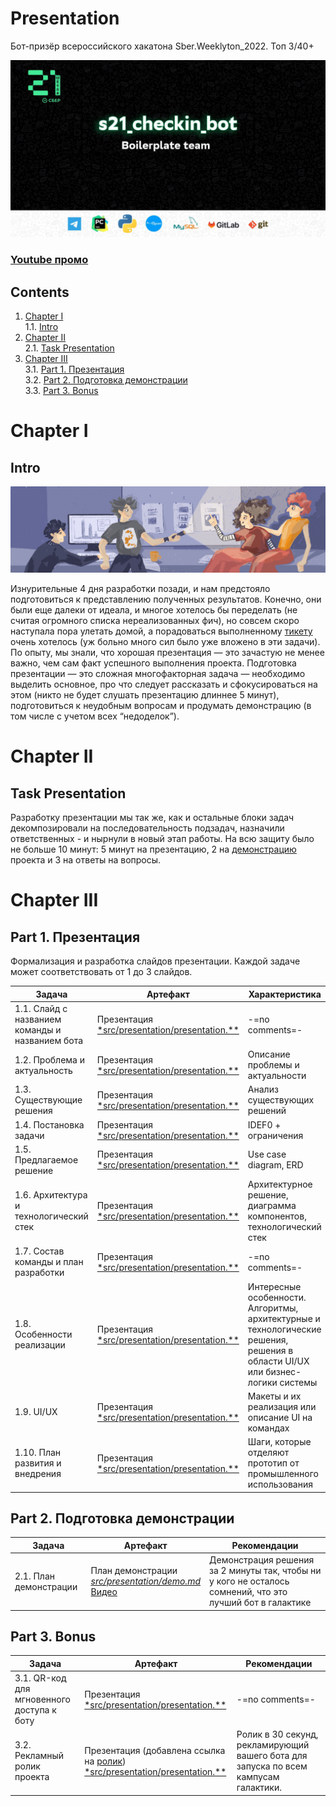 # Presentation

Бот-призёр всероссийского хакатона Sber.Weeklyton_2022. Топ 3/40+

![name_boilerplate_team](misc/images/image.png)

### [Youtube промо](https://youtu.be/ijyiGwNqzvA)

## Contents

1. [Chapter I](#chapter-i) \
   1.1. [Intro](#intro)
2. [Chapter II](#chapter-ii) \
   2.1. [Task Presentation](#task-presentation)
3. [Chapter III](#chapter-iii) \
   3.1. [Part 1. Презентация](#part-1-презентация)  
   3.2. [Part 2. Подготовка демонстрации](#part-2-подготовка-демонстрации)  
   3.3. [Part 3. Bonus](#part-3-bonus)


# Chapter I

## Intro

![Presentation](misc/images/Presentation.PNG)

Изнурительные 4 дня разработки позади, и нам предстояло подготовиться к представлению полученных результатов. Конечно, они
были еще далеки от идеала, и многое хотелось бы переделать (не считая огромного списка нереализованных фич), но совсем
скоро наступала пора улетать домой, а порадоваться выполненному [тикету](materials/tickets/ticket_42_1004.md) очень хотелось (уж больно много сил было уже вложено в эти
задачи).  
По опыту, мы знали, что хорошая презентация — это зачастую не менее важно, чем сам факт успешного выполнения проекта.
Подготовка презентации — это сложная многофакторная задача — необходимо выделить основное, про что следует рассказать и
сфокусироваться на этом (никто не будет слушать презентацию длиннее 5 минут), подготовиться к неудобным вопросам и
продумать демонстрацию (в том числе с учетом всех “недоделок”).


# Chapter II

## Task Presentation

Разработку презентации мы так же, как и остальные блоки задач декомпозировали на последовательность подзадач, назначили
ответственных - и нырнули в новый этап работы. На всю защиту было не больше 10 минут: 5 минут на презентацию, 2 на [демонстрацию](src/presentation/demo.md) проекта и 3 на ответы на вопросы.


# Chapter III

## Part 1. Презентация

Формализация и разработка слайдов презентации. Каждой задаче может соответствовать от 1 до 3
слайдов.

| Задача | Артефакт                                            | Характеристика |  
|--------|-----------------------------------------------------|--------------|  
| 1.1. Слайд с названием команды и названием бота | Презентация <br/> [*src/presentation/presentation.**](src/presentation/presentation.pdf) | -=no comments=- |
| 1.2. Проблема и актуальность | Презентация <br/> [*src/presentation/presentation.**](src/presentation/presentation.pdf) | Описание проблемы и актуальности |
| 1.3. Существующие решения  | Презентация <br/> [*src/presentation/presentation.**](src/presentation/presentation.pdf) | Анализ существующих решений | 
| 1.4. Постановка задачи | Презентация <br/> [*src/presentation/presentation.**](src/presentation/presentation.pdf) | IDEF0 + ограничения |  
| 1.5. Предлагаемое решение | Презентация <br/> [*src/presentation/presentation.**](src/presentation/presentation.pdf) | Use case diagram, ERD |  
| 1.6. Архитектура и технологический стек | Презентация <br/> [*src/presentation/presentation.**](src/presentation/presentation.pdf) | Архитектурное решение, диаграмма компонентов, технологический стек |
| 1.7. Состав команды и план разработки | Презентация <br/> [*src/presentation/presentation.**](src/presentation/presentation.pdf) | -=no comments=- |
| 1.8. Особенности реализации | Презентация <br/> [*src/presentation/presentation.**](src/presentation/presentation.pdf) | Интересные особенности. Алгоритмы, архитектурные и технологические решения, решения в области UI/UX или бизнес-логики системы |
| 1.9. UI/UX  | Презентация <br/> [*src/presentation/presentation.**](src/presentation/presentation.pdf) | Макеты и их реализация или описание UI на командах | 
| 1.10. План развития и внедрения | Презентация [*src/presentation/presentation.**](src/presentation/presentation.pdf) | Шаги, которые отделяют прототип от промышленного использования |  

## Part 2. Подготовка демонстрации

| Задача | Артефакт | Рекомендации |  
|--------|---------|--------------|  
| 2.1. План демонстрации | План демонстрации <br/> [*src/presentation/demo.md*](src/presentation/demo.md) <br /> [Видео](https://youtu.be/ijyiGwNqzvA)  | Демонстрация решения за 2 минуты так, чтобы ни у кого не осталось сомнений, что это лучший бот в галактике |

## Part 3. Bonus

| Задача                 | Артефакт                                                                        | Рекомендации    |  
|------------------------|---------------------------------------------------------------------------------|-----------------|  
| 3.1. QR-код для мгновенного доступа к боту | Презентация <br/> [*src/presentation/presentation.**](src/presentation/presentation.pdf) | -=no comments=- |
| 3.2. Рекламный ролик проекта | Презентация (добавлена ссылка на [ролик](https://youtu.be/ijyiGwNqzvA)) <br/> [*src/presentation/presentation.**](src/presentation/presentation.pdf) | Ролик в 30 секунд, рекламирующий вашего бота для запуска по всем кампусам галактики. |
